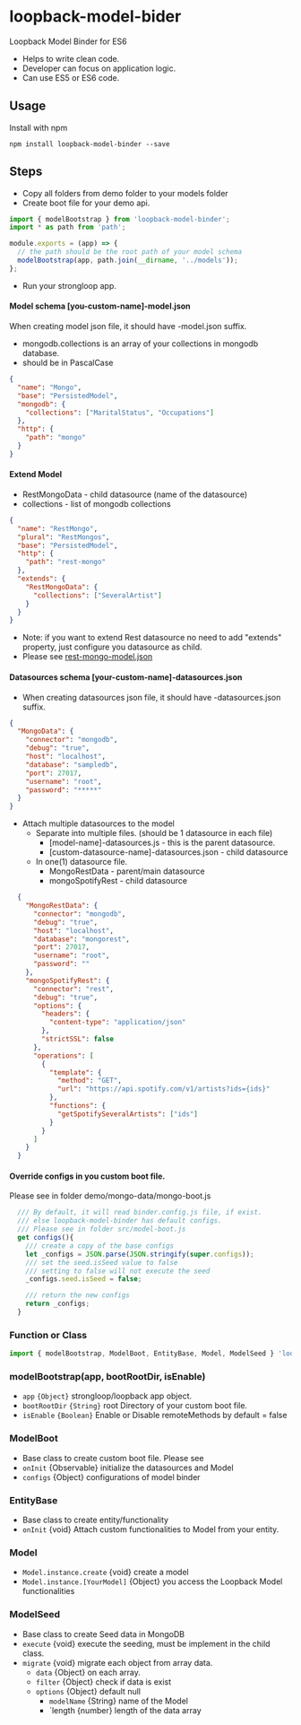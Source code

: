 # loopback-model-bider
Loopback Model Binder for ES6

* Helps to write clean code.
* Developer can focus on application logic.
* Can use ES5 or ES6 code.

## Usage

Install with npm

```
npm install loopback-model-binder --save
```

## Steps
* Copy all folders from demo folder to your models folder
* Create boot file for your demo api.
```javascript
import { modelBootstrap } from 'loopback-model-binder';
import * as path from 'path';

module.exports = (app) => {
  // the path should be the root path of your model schema
  modelBootstrap(app, path.join(__dirname, '../models'));
};
```
* Run your strongloop app.

#### Model schema [you-custom-name]-model.json 
When creating model json file, it should have -model.json suffix.

* mongodb.collections is an array of your collections in mongodb database.
* should be in PascalCase
``` json
{
  "name": "Mongo",
  "base": "PersistedModel",
  "mongodb": {
    "collections": ["MaritalStatus", "Occupations"]
  },
  "http": {
    "path": "mongo"
  }
}
```
#### Extend Model 
* RestMongoData - child datasource (name of the datasource) 
* collections - list of mongodb collections
``` json
{
  "name": "RestMongo",
  "plural": "RestMongos",
  "base": "PersistedModel",
  "http": {
    "path": "rest-mongo"
  },
  "extends": {
    "RestMongoData": {
      "collections": ["SeveralArtist"]
    }
  }
}
```
* Note: if you want to extend Rest datasource no need to add "extends" property, just configure you datasource as child.
* Please see [rest-mongo-model.json](https://github.com/aelbore/loopback-model-binder/blob/master/demo/rest-mongo/rest-mongo-model.json)

#### Datasources schema [your-custom-name]-datasources.json
* When creating datasources json file, it should have -datasources.json suffix.
```json
{
  "MongoData": {
    "connector": "mongodb",
    "debug": "true",
    "host": "localhost",
    "database": "sampledb",
    "port": 27017,
    "username": "root",
    "password": "*****"
  }
}
```
* Attach multiple datasources to the model
  * Separate into multiple files. (should be 1 datasource in each file)
    * [model-name]-datasources.js - this is the parent datasource.
    * [custom-datasource-name]-datasources.json - child datasource
  * In one(1) datasource file.
    * MongoRestData - parent/main datasource 
    * mongoSpotifyRest - child datasource
```json
  {
    "MongoRestData": {
      "connector": "mongodb",
      "debug": "true",
      "host": "localhost",
      "database": "mongorest",
      "port": 27017,
      "username": "root",
      "password": ""
    },
    "mongoSpotifyRest": {
      "connector": "rest",
      "debug": "true",
      "options": {
        "headers": {
          "content-type": "application/json"
        },
        "strictSSL": false
      },
      "operations": [
        { 
          "template": {
            "method": "GET",
            "url": "https://api.spotify.com/v1/artists?ids={ids}"
          },
          "functions": {
            "getSpotifySeveralArtists": ["ids"]
          }
        }
      ]
    }
  }  
```
    
#### Override configs in you custom boot file. 
Please see in folder demo/mongo-data/mongo-boot.js

```javascript
  /// By default, it will read binder.config.js file, if exist.
  /// else loopback-model-binder has default configs.
  /// Please see in folder src/model-boot.js 
  get configs(){
    /// create a copy of the base configs
    let _configs = JSON.parse(JSON.stringify(super.configs));
    /// set the seed.isSeed value to false
    /// setting to false will not execute the seed
    _configs.seed.isSeed = false;

    /// return the new configs
    return _configs;
  }
```

### Function or Class 
```javascript
import { modelBootstrap, ModelBoot, EntityBase, Model, ModelSeed } 'loopback-model-binder';
```

### modelBootstrap(app, bootRootDir, isEnable)
  * `app` `{Object}` strongloop/loopback app object.
  * `bootRootDir` `{String}` root Directory of your custom boot file.
  * `isEnable` `{Boolean}` Enable or Disable remoteMethods by default = false

### ModelBoot 
  * Base class to create custom boot file. Please see
  * `onInit` {Observable} initialize the datasources and Model
  * `configs` {Object} configurations of model binder  
  
### EntityBase
  * Base class to create entity/functionality
  * `onInit` {void} Attach custom functionalities to Model from your entity.

### Model
  * `Model.instance.create` {void} create a model
  * `Model.instance.[YourModel]` {Object} you access the Loopback Model functionalities
  
### ModelSeed
  * Base class to create Seed data in MongoDB
  * `execute` {void} execute the seeding, must be implement in the child class.
  * `migrate` {void} migrate each object from array data.
    * `data` {Object} on each array.
    * `filter` {Object} check if data is exist
    * `options` {Object} default null
      * `modelName` {String} name of the Model
      * `length {number} length of the data array